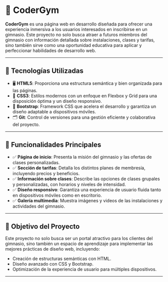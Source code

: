 # 💪 **CoderGym**  

**CoderGym** es una página web en desarrollo diseñada para ofrecer una experiencia inmersiva a los usuarios interesados en inscribirse en un gimnasio. Este proyecto no solo busca atraer a futuros miembros del gimnasio con información detallada sobre instalaciones, clases y tarifas, sino también sirve como una oportunidad educativa para aplicar y perfeccionar habilidades de desarrollo web.  

---

## 🚀 **Tecnologías Utilizadas**  
- 🖥️ **HTML5**: Proporciona una estructura semántica y bien organizada para las páginas.  
- 🎨 **CSS3**: Estilos modernos con un enfoque en Flexbox y Grid para una disposición óptima y un diseño responsivo.  
- 📱 **Bootstrap**: Framework CSS que acelera el desarrollo y garantiza un diseño adaptable a dispositivos móviles.  
- 🗂️ **Git**: Control de versiones para una gestión eficiente y colaborativa del proyecto.  

---

## 🌟 **Funcionalidades Principales**  
- ✅ **Página de inicio**: Presenta la misión del gimnasio y las ofertas de clases personalizadas.  
- ✅ **Sección de tarifas**: Detalla los distintos planes de membresía, incluyendo precios y beneficios.  
- ✅ **Información sobre clases**: Describe las opciones de clases grupales y personalizadas, con horarios y niveles de intensidad.  
- ✅ **Diseño responsivo**: Garantiza una experiencia de usuario fluida tanto en dispositivos móviles como en escritorio.  
- ✅ **Galería multimedia**:  Muestra imágenes y videos de las instalaciones y actividades del gimnasio.  

---


## 🎯 **Objetivo del Proyecto**  
Este proyecto no solo busca ser un portal atractivo para los clientes del gimnasio, sino también un espacio de aprendizaje para implementar las mejores prácticas de diseño web, incluyendo:  
- Creación de estructuras semánticas con HTML.  
- Diseño avanzado con CSS y Bootstrap.  
- Optimización de la experiencia de usuario para múltiples dispositivos.  

---
